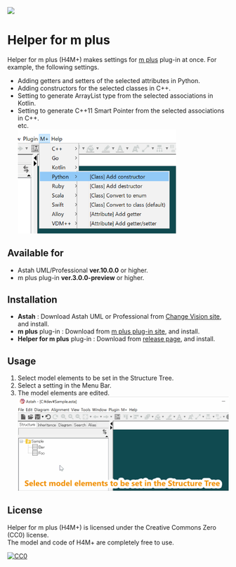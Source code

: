 [<img src="./screenshots/AllDiagram.svg">](https://raw.githubusercontent.com/takaakit/helper-for-m-plus/master/screenshots/AllDiagram.svg)

Helper for m plus
===

Helper for m plus (H4M+) makes settings for [m plus](https://sites.google.com/view/m-plus-plugin/download) plug-in at once. For example, the following settings.
* Adding getters and setters of the selected attributes in Python.
* Adding constructors for the selected classes in C++.
* Setting to generate ArrayList type from the selected associations in Kotlin.
* Setting to generate C++11 Smart Pointer from the selected associations in C++.  
  etc.  
  <img src="./screenshots/select_a_setting.png" width="360"><br/>


Available for
-------------
* Astah UML/Professional **ver.10.0.0** or higher.
* m plus plug-in **ver.3.0.0-preview** or higher.


Installation
------------
* **Astah** : Download Astah UML or Professional from [Change Vision site](https://astah.net/download), and install.  
* **m plus** plug-in : Download from [m plus plug-in site](https://sites.google.com/view/m-plus-plugin/download), and install.  
* **Helper for m plus** plug-in : Download from [release page](https://github.com/takaakit/helper-for-m-plus/releases), and install.  


Usage
-----
1. Select model elements to be set in the Structure Tree.  
2. Select a setting in the Menu Bar.  
3. The model elements are edited.  
<img src="./screenshots/usage.gif" width="600"><br/>


License
-------
Helper for m plus (H4M+) is licensed under the Creative Commons Zero (CC0) license.  
The model and code of H4M+ are completely free to use.

[![CC0](https://i.creativecommons.org/p/zero/1.0/88x31.png "CC0")](https://creativecommons.org/publicdomain/zero/1.0/deed)
